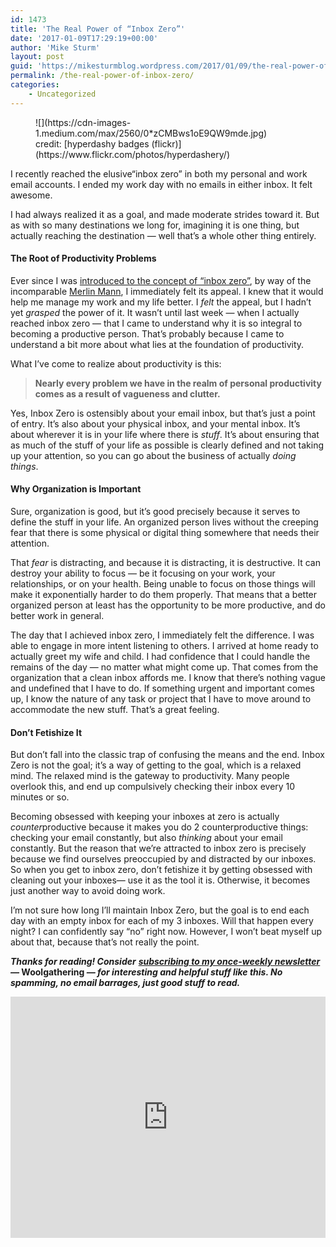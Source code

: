 ```yaml
---
id: 1473
title: 'The Real Power of “Inbox Zero”'
date: '2017-01-09T17:29:19+00:00'
author: 'Mike Sturm'
layout: post
guid: 'https://mikesturmblog.wordpress.com/2017/01/09/the-real-power-of-inbox-zero/'
permalink: /the-real-power-of-inbox-zero/
categories:
    - Uncategorized
---
```


<figure class="wp-caption">![](https://cdn-images-1.medium.com/max/2560/0*zCMBws1oE9QW9mde.jpg)<figcaption class="wp-caption-text">credit: [hyperdashy badges (flickr)](https://www.flickr.com/photos/hyperdashery/)</figcaption></figure>I recently reached the elusive“inbox zero” in both my personal and work email accounts. I ended my work day with no emails in either inbox. It felt awesome.

I had always realized it as a goal, and made moderate strides toward it. But as with so many destinations we long for, imagining it is one thing, but actually reaching the destination — well that’s a whole other thing entirely.

#### The Root of Productivity Problems

Ever since I was [introduced to the concept of “inbox zero”](http://www.43folders.com/2006/03/13/philosophy), by way of the incomparable [Merlin Mann](https://medium.com/u/c11516285b1), I immediately felt its appeal. I knew that it would help me manage my work and my life better. I *felt* the appeal, but I hadn’t yet *grasped* the power of it. It wasn’t until last week — when I actually reached inbox zero — that I came to understand why it is so integral to becoming a productive person. That’s probably because I came to understand a bit more about what lies at the foundation of productivity.

What I’ve come to realize about productivity is this:

> **Nearly every problem we have in the realm of personal productivity comes as a result of vagueness and clutter.**

Yes, Inbox Zero is ostensibly about your email inbox, but that’s just a point of entry. It’s also about your physical inbox, and your mental inbox. It’s about wherever it is in your life where there is *stuff*. It’s about ensuring that as much of the stuff of your life as possible is clearly defined and not taking up your attention, so you can go about the business of actually *doing things*.

#### Why Organization is Important

Sure, organization is good, but it’s good precisely because it serves to define the stuff in your life. An organized person lives without the creeping fear that there is some physical or digital thing somewhere that needs their attention.

That *fear* is distracting, and because it is distracting, it is destructive. It can destroy your ability to focus — be it focusing on your work, your relationships, or on your health. Being unable to focus on those things will make it exponentially harder to do them properly. That means that a better organized person at least has the opportunity to be more productive, and do better work in general.

The day that I achieved inbox zero, I immediately felt the difference. I was able to engage in more intent listening to others. I arrived at home ready to actually greet my wife and child. I had confidence that I could handle the remains of the day — no matter what might come up. That comes from the organization that a clean inbox affords me. I know that there’s nothing vague and undefined that I have to do. If something urgent and important comes up, I know the nature of any task or project that I have to move around to accommodate the new stuff. That’s a great feeling.

#### Don’t Fetishize It

But don’t fall into the classic trap of confusing the means and the end. Inbox Zero is not the goal; it’s a way of getting to the goal, which is a relaxed mind. The relaxed mind is the gateway to productivity. Many people overlook this, and end up compulsively checking their inbox every 10 minutes or so.

Becoming obsessed with keeping your inboxes at zero is actually *counter*productive because it makes you do 2 counterproductive things: checking your email constantly, but also *thinking* about your email constantly. But the reason that we’re attracted to inbox zero is precisely because we find ourselves preoccupied by and distracted by our inboxes. So when you get to inbox zero, don’t fetishize it by getting obsessed with cleaning out your inboxes— use it as the tool it is. Otherwise, it becomes just another way to avoid doing work.

I’m not sure how long I’ll maintain Inbox Zero, but the goal is to end each day with an empty inbox for each of my 3 inboxes. Will that happen every night? I can confidently say “no” right now. However, I won’t beat myself up about that, because that’s not really the point.

***Thanks for reading! Consider*** [***subscribing to my once-weekly newsletter***](http://tinyletter.com/mike_sturm) ***—* Woolgathering *— for interesting and helpful stuff like this. No spamming, no email barrages, just good stuff to read.***

<iframe class="wp-embedded-content" data-secret="WaBeS3SClc" frameborder="0" height="386" loading="lazy" sandbox="allow-scripts" scrolling="no" security="restricted" src="https://upscri.be/f/61f5e9?as_embed=true#?secret=WaBeS3SClc" title="Subscribe to Woolgathering" width="100%"></iframe>